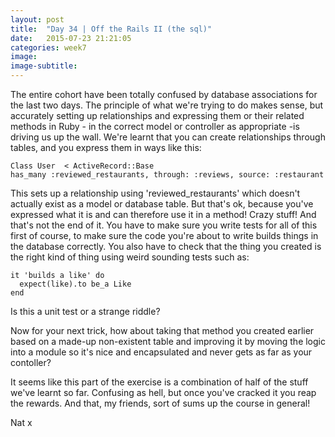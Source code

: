 ```yaml
---
layout: post
title:  "Day 34 | Off the Rails II (the sql)"
date:   2015-07-23 21:21:05
categories: week7
image:
image-subtitle: 
---
```


The entire cohort have been totally confused by database associations for the last two days. The principle of what we're trying to do makes sense, but accurately setting up relationships and expressing them or their related methods in Ruby - in the correct model or controller as appropriate -is driving us up the wall. We're learnt that you can create relationships through tables, and you express them in ways like this:

    Class User  < ActiveRecord::Base
    has_many :reviewed_restaurants, through: :reviews, source: :restaurant

This sets up a relationship using 'reviewed_restaurants' which doesn't actually exist as a model or database table. But that's ok, because you've expressed what it is and can therefore use it in a method! Crazy stuff! And that's not the end of it. You have to make sure you write tests for all of this first of course, to make sure the code you're about to write builds things in the database correctly. You also have to check that the thing you created is the right kind of thing using weird sounding tests such as:

    it 'builds a like' do
      expect(like).to be_a Like
    end

Is this a unit test or a strange riddle?

Now for your next trick, how about taking that method you created earlier based on a made-up non-existent table and improving it by moving the logic into a module so it's nice and encapsulated and never gets as far as your contoller? 

It seems like this part of the exercise is a combination of half of the stuff we've learnt so far. Confusing as hell, but once you've cracked it you reap the rewards. And that, my friends, sort of sums up the course in general!

Nat x
